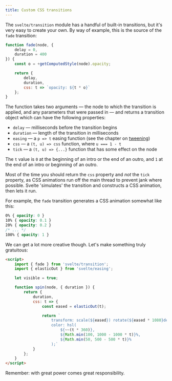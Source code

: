 ```yaml
---
title: Custom CSS transitions
---
```


The `svelte/transition` module has a handful of built-in transitions, but it's very easy to create your own. By way of example, this is the source of the `fade` transition:

```js
function fade(node, {
	delay = 0,
	duration = 400
}) {
	const o = +getComputedStyle(node).opacity;

	return {
		delay,
		duration,
		css: t => `opacity: ${t * o}`
	};
}
```

The function takes two arguments — the node to which the transition is applied, and any parameters that were passed in — and returns a transition object which can have the following properties:

* `delay` — milliseconds before the transition begins
* `duration` — length of the transition in milliseconds
* `easing` — a `p => t` easing function (see the chapter on [tweening](tutorial/tweened))
* `css` — a `(t, u) => css` function, where `u === 1 - t`
* `tick` — a `(t, u) => {...}` function that has some effect on the node

The `t` value is `0` at the beginning of an intro or the end of an outro, and `1` at the end of an intro or beginning of an outro.

Most of the time you should return the `css` property and *not* the `tick` property, as CSS animations run off the main thread to prevent jank where possible. Svelte 'simulates' the transition and constructs a CSS animation, then lets it run.

For example, the `fade` transition generates a CSS animation somewhat like this:

```css
0% { opacity: 0 }
10% { opacity: 0.1 }
20% { opacity: 0.2 }
/* ... */
100% { opacity: 1 }
```

We can get a lot more creative though. Let's make something truly gratuitous:

```html
<script>
	import { fade } from 'svelte/transition';
	import { elasticOut } from 'svelte/easing';

	let visible = true;

	function spin(node, { duration }) {
		return {
			duration,
			css: t => {
				const eased = elasticOut(t);

				return `
					transform: scale(${eased}) rotate(${eased * 1080}deg);
					color: hsl(
						${~~(t * 360)},
						${Math.min(100, 1000 - 1000 * t)}%,
						${Math.min(50, 500 - 500 * t)}%
					);`
			}
		};
	}
</script>
```

Remember: with great power comes great responsibility.
